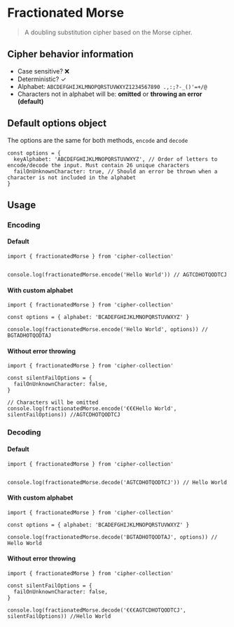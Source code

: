 # Fractionated Morse

> A doubling substitution cipher based on the Morse cipher.

## Cipher behavior information

* Case sensitive? ❌
* Deterministic? ✓
* Alphabet: `ABCDEFGHIJKLMNOPQRSTUVWXYZ1234567890 .,:;?-_()'=+/@`
* Characters not in alphabet will be: **omitted** or **throwing an error (default)**

## Default options object

The options are the same for both methods, `encode` and `decode`

```
const options = {
  keyAlphabet: 'ABCDEFGHIJKLMNOPQRSTUVWXYZ', // Order of letters to encode/decode the input. Must contain 26 unique characters
  failOnUnknownCharacter: true, // Should an error be thrown when a character is not included in the alphabet
}
```

## Usage

### Encoding

#### Default

```
import { fractionatedMorse } from 'cipher-collection'


console.log(fractionatedMorse.encode('Hello World')) // AGTCDHOTQODTCJ
```

#### With custom alphabet

```
import { fractionatedMorse } from 'cipher-collection'

const options = { alphabet: 'BCADEFGHIJKLMNOPQRSTUVWXYZ' }

console.log(fractionatedMorse.encode('Hello World', options)) // BGTADHOTQODTAJ
```

#### Without error throwing


```
import { fractionatedMorse } from 'cipher-collection'

const silentFailOptions = {
  failOnUnknownCharacter: false,
}

// Characters will be omitted
console.log(fractionatedMorse.encode('€€€Hello World', silentFailOptions)) //AGTCDHOTQODTCJ

```


### Decoding

#### Default

```
import { fractionatedMorse } from 'cipher-collection'


console.log(fractionatedMorse.decode('AGTCDHOTQODTCJ')) // Hello World
```

#### With custom alphabet

```
import { fractionatedMorse } from 'cipher-collection'

const options = { alphabet: 'BCADEFGHIJKLMNOPQRSTUVWXYZ' }

console.log(fractionatedMorse.decode('BGTADHOTQODTAJ', options)) // Hello World
```

#### Without error throwing


```
import { fractionatedMorse } from 'cipher-collection'

const silentFailOptions = {
  failOnUnknownCharacter: false,
}

console.log(fractionatedMorse.decode('€€€AGTCDHOTQODTCJ', silentFailOptions)) //Hello World

```
